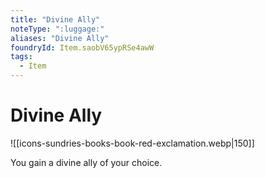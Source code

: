 ```yaml
---
title: "Divine Ally"
noteType: ":luggage:"
aliases: "Divine Ally"
foundryId: Item.saobV65ypRSe4awW
tags:
  - Item
---
```


# Divine Ally
![[icons-sundries-books-book-red-exclamation.webp|150]]

You gain a divine ally of your choice.
